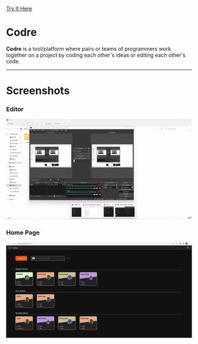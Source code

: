 [Try It Here](https://www.codre.itsvivek.me/)

# Codre

**Codre** is a tool/platform where pairs or teams of
programmers work together on a project by coding each
other's ideas or editing each other's code.

---

# Screenshots

### Editor
<p align="center">
<img src="./codredemo.gif" width="800px">
</p>


### Home Page
<p align="center">
<img src="home.png" width="800px">
</p>
